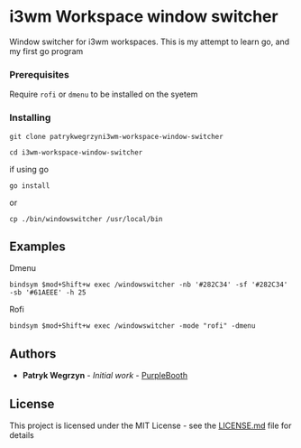 # i3wm Workspace window switcher

Window switcher for i3wm workspaces.
This is my attempt to learn go, and my first go program

### Prerequisites

Require `rofi` or `dmenu` to be installed on the syetem


### Installing

```
git clone patrykwegrzyni3wm-workspace-window-switcher
```


```
cd i3wm-workspace-window-switcher
```

if using go

```
go install
```
or
```
cp ./bin/windowswitcher /usr/local/bin
```
## Examples

Dmenu
```
bindsym $mod+Shift+w exec /windowswitcher -nb '#282C34' -sf '#282C34' -sb '#61AEEE' -h 25
```

Rofi
```
bindsym $mod+Shift+w exec /windowswitcher -mode "rofi" -dmenu
```


## Authors

* **Patryk Wegrzyn** - *Initial work* - [PurpleBooth](https://github.com/patrykwegrzyn)


## License

This project is licensed under the MIT License - see the [LICENSE.md](LICENSE.md) file for details

